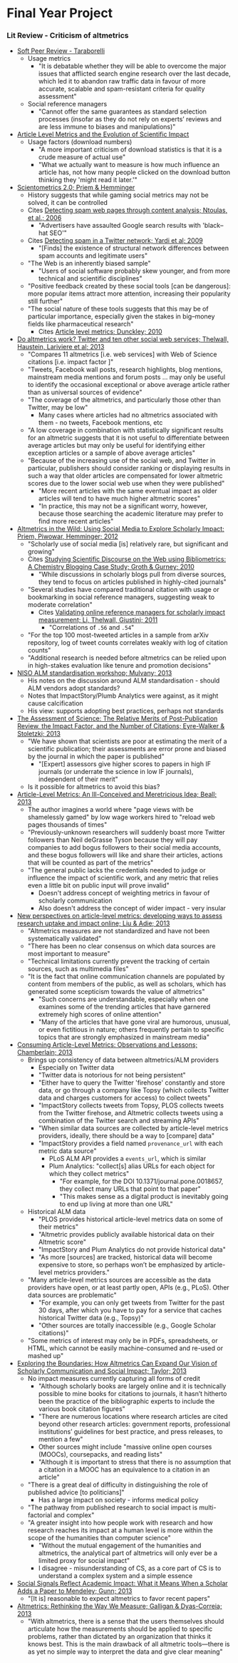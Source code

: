 
# Final Year Project
### Lit Review - Criticism of altmetrics

* [Soft Peer Review - Taraborelli](http://discovery.ucl.ac.uk/8279/1/8279.pdf)
	* Usage metrics
		* "It is debatable whether they will be able to overcome the major issues that afflicted search engine research over the last decade, which led it to abandon raw traffic data in favour of more accurate, scalable and spam-resistant criteria for quality assessment"
	* Social reference managers
		* "Cannot offer the same guarantees as standard selection processes (insofar as they do not rely on experts’ reviews and are less immune to biases and manipulations)"
* [Article Level Metrics and the Evolution of Scientific Impact](http://www.plosbiology.org/article/info:doi/10.1371/journal.pbio.1000242)
	* Usage factors (download numbers)
		* "A more important criticism of download statistics is that it is a crude measure of actual use"
		* "What we actually want to measure is how much influence an article has, not how many people clicked on the download button thinking they 'might read it later.'"
* [Scientometrics 2.0; Priem & Hemminger](http://firstmonday.org/ojs/index.php/fm/article/view/2874/2570)
	* History suggests that while gaming social metrics may not be solved, it can be controlled
	* Cites [Detecting spam web pages through content analysis; Ntoulas, et al.; 2006](http://dl.acm.org/citation.cfm?id=1135794)
		* "Advertisers have assaulted Google search results with 'black–hat SEO'"
	* Cites [Detecting spam in a Twitter network; Yardi et al; 2009](http://firstmonday.org/ojs/index.php/fm/article/view/2793/2431)
		* "[Finds] the existence of structural network differences between spam accounts and legitimate users"
	* "The Web is an inherently biased sample"
		* "Users of social software probably skew younger, and from more technical and scientific disciplines"
	* "Positive feedback created by these social tools [can be dangerous]: more popular items attract more attention, increasing their popularity still further"
	* "The social nature of these tools suggests that this may be of particular importance, especially given the stakes in big–money fields like pharmaceutical research"
		* Cites [Article level metrics; Dunckley; 2010](http://journalology.blogspot.co.uk/2010/02/article-level-metrics.html)
* [Do altmetrics work? Twitter and ten other social web services; Thelwall, Haustein, Lariviere et al; 2013](http://www.plosone.org/article/info%3Adoi%2F10.1371%2Fjournal.pone.0064841)
	* "Compares 11 altmetrics [i.e. web services] with Web of Science citations [i.e. impact factor	]"
	* "Tweets, Facebook wall posts, research highlights, blog mentions, mainstream media mentions and forum posts … may only be useful to identify the occasional exceptional or above average article rather than as universal sources of evidence"
	* "The coverage of the altmetrics, and particularly those other than Twitter, may be low"
		* Many cases where articles had no altmetrics associated with them - no tweets, Facebook mentions, etc
	* "A low coverage in combination with statistically significant results for an altmetric suggests that it is not useful to differentiate between average articles but may only be useful for identifying either exception articles or a sample of above average articles"
	* "Because of the increasing use of the social web, and Twitter in particular, publishers should consider ranking or displaying results in such a way that older articles are compensated for lower altmetric scores due to the lower social web use when they were published"
		* "More recent articles with the same eventual impact as older articles will tend to have much higher altmetric scores"
		* "In practice, this may not be a significant worry, however, because those searching the academic literature may prefer to find more recent articles"
* [Altmetrics in the Wild: Using Social Media to Explore Scholarly Impact; Priem, Piwowar, Hemminger; 2012](http://arxiv.org/abs/1203.4745)
	* "Scholarly use of social media [is] relatively rare, but significant and growing"
	* Cites [Studying Scientific Discourse on the Web using Bibliometrics: A Chemistry Blogging Case Study; Groth & Gurney; 2010](http://journal.webscience.org/308/2/websci10_submission_48.pdf)
		* "While discussions in scholarly blogs pull from diverse sources, they tend to focus on articles published in highly-cited journals"
	* "Several studies have compared traditional citation with usage or bookmarking in social reference managers, suggesting weak to moderate correlation"
		* Cites [Validating online reference managers for scholarly impact measurement; Li, Thelwall, Giustini; 2011](http://basie.exp.sis.pitt.edu/~christomer/lis2600/readings/li_validating.pdf)
			* "Correlations of `.56` and `.54`"
	* "For the top 100 most-tweeted articles in a sample from arXiv repository, log of tweet counts correlates weakly with log of citation counts"
	* "Additional research is needed before altmetrics can be relied upon in high-stakes evaluation like tenure and promotion decisions"
* [NISO ALM standardisation workshop; Mulvany; 2013](http://partiallyattended.com/2013/10/16/niso-alm-standardisation/)
	* His notes on the discussion around ALM standardisation - should ALM vendors adopt standards?
	* Notes that ImpactStory/Plumb Analytics were against, as it might cause calcification
	* His view: supports adopting best practices, perhaps not standards
* [The Assessment of Science: The Relative Merits of Post-Publication Review, the Impact Factor, and the Number of Citations; Eyre-Walker & Stoletzki; 2013](http://www.plosbiology.org/article/info%253Adoi%252F10.1371%252Fjournal.pbio.1001675)
	* "We have shown that scientists are poor at estimating the merit of a scientific publication; their assessments are error prone and biased by the journal in which the paper is published"
		* "[Expert] assessors give higher scores to papers in high IF journals (or underrate the science in low IF journals), independent of their merit"
	* Is it possible for altmetrics to avoid this bias?
* [Article-Level Metrics: An Ill-Conceived and Meretricious Idea; Beall; 2013](http://scholarlyoa.com/2013/08/01/article-level-metrics/)
	* The author imagines a world where "page views with be shamelessly gamed" by low wage workers hired to "reload web pages thousands of times"
	* "Previously-unknown researchers will suddenly boast more Twitter followers than Neil deGrasse Tyson because they will pay companies to add bogus followers to their social media accounts, and these bogus followers will like and share their articles, actions that will be counted as part of the metrics"
	* "The general public lacks the credentials needed to judge or influence the impact of scientific work, and any metric that relies even a little bit on public input will prove invalid"
		* Doesn't address concept of weighting metrics in favour of scholarly communication
		* Also doesn't address the concept of wider impact - very insular
* [New perspectives on article-level metrics: developing ways to assess research uptake and impact online; Liu & Adie; 2013](http://uksg.metapress.com/content/x65747080803n616/?genre=article&id=doi%253a10.1629%252f2048-7754.79)
	* "Altmetrics measures are not standardized and have not been systematically validated"
	* "There has been no clear consensus on which data sources are most important to measure"
	* "Technical limitations currently prevent the tracking of certain sources, such as multimedia files"
	* "It is the fact that online communication channels are populated by content from members of the public, as well as scholars, which has generated some scepticism towards the value of altmetrics"
		* "Such concerns are understandable, especially when one examines some of the trending articles that have garnered extremely high scores of online attention"
		* "Many of the articles that have gone viral are humorous, unusual, or even fictitious in nature; others frequently pertain to specific topics that are strongly emphasized in mainstream media"
* [Consuming Article-Level Metrics: Observations and Lessons; Chamberlain; 2013](http://www.niso.org/publications/isq/2013/v25no2/chamberlain/)
	* Brings up consistency of data between altmetrics/ALM providers
		* Especially on Twitter data
		* "Twitter data is notorious for not being persistent"
		* "Either have to query the Twitter 'firehose' constantly and store data, or go through a company like Topsy (which collects Twitter data and charges customers for access) to collect tweets"
		* "ImpactStory collects tweets from Topsy, PLOS collects tweets from the Twitter firehose, and Altmetric collects tweets using a combination of the Twitter search and streaming APIs"
		* "When similar data sources are collected by article-level metrics providers, ideally, there should be a way to [compare] data"
		* "ImpactStory provides a field named `provenance_url` with each metric data source"
			* PLoS ALM API provides a `events_url`, which is similar
			* Plum Analytics: "collect[s] alias URLs for each object for which they collect metrics"
				* "For example, for the DOI 10.1371/journal.pone.0018657, they collect many URLs that point to that paper"
				* "This makes sense as a digital product is inevitably going to end up living at more than one URL"
	* Historical ALM data
		* "PLOS provides historical article-level metrics data on some of their metrics"
		* "Altmetric provides publicly available historical data on their Altmetric score"
		* "ImpactStory and Plum Analytics do not provide historical data"
		* "As more [sources] are tracked, historical data will become expensive to store, so perhaps won’t be emphasized by article-level metrics providers."
	* "Many article-level metrics sources are accessible as the data providers have open, or at least partly open, APIs (e.g., PLoS). Other data sources are problematic"
		* "For example, you can only get tweets from Twitter for the past 30 days, after which you have to pay for a service that caches historical Twitter data (e.g., Topsy)"
		* "Other sources are totally inaccessible (e.g., Google Scholar citations)"
	* "Some metrics of interest may only be in PDFs, spreadsheets, or HTML, which cannot be easily machine-consumed and re-used or mashed up"
* [Exploring the Boundaries: How Altmetrics Can Expand Our Vision of Scholarly Communication and Social Impact; Taylor; 2013](http://www.niso.org/publications/isq/2013/v25no2/taylor/)
	* No impact measures currently capturing all forms of credit
		* "Although scholarly books are largely online and it is technically possible to mine books for citations to journals, it hasn’t hitherto been the practice of the bibliographic experts to include the various book citation figures"
		* "There are numerous locations where research articles are cited beyond other research articles: government reports, professional institutions’ guidelines for best practice, and press releases, to mention a few"
		* Other sources might include "massive online open courses (MOOCs), coursepacks, and reading lists"
		* "Although it is important to stress that there is no assumption that a citation in a MOOC has an equivalence to a citation in an article"
	* "There is a great deal of difficulty in distinguishing the role of published advice [to politicians]"
		* Has a large impact on society - informs medical policy
	* "The pathway from published research to social impact is multi-factorial and complex"
	* "A greater insight into how people work with research and how research reaches its impact at a human level is more within the scope of the humanities than computer science"
		* "Without the mutual engagement of the humanities and altmetrics, the analytical part of altmetrics will only ever be a limited proxy for social impact"
		* I disagree - misunderstanding of CS, as a core part of CS is to understand a complex system and a simple essence
* [Social Signals Reflect Academic Impact: What it Means When a Scholar Adds a Paper to Mendeley; Gunn; 2013](http://www.niso.org/publications/isq/2013/v25no2/gunn/)
	* "[It is] reasonable to expect altmetrics to favor recent papers"
* [Altmetrics: Rethinking the Way We Measure; Galligan & Dyas-Correia; 2013](http://www.sciencedirect.com/science/article/pii/S009879131300004X)
	* "With altmetrics, there is a sense that the users themselves should articulate how the measurements should be applied to specific problems, rather than dictated by an organization that thinks it knows best. This is the main drawback of all altmetric tools—there is as yet no simple way to interpret the data and give clear meaning"